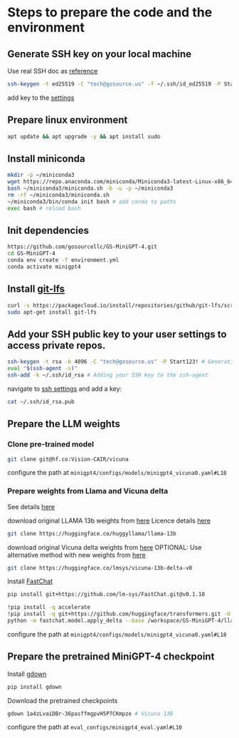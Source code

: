 # Steps to prepare the code and the environment

## Generate SSH key on your local machine
Use real SSH doc as [reference](https://docs.runpod.io/docs/use-real-ssh)
```bash
ssh-keygen -t ed25519 -C "tech@gosource.us" -f ~/.ssh/id_ed25519 -P Start123!
```
add key to the [settings](https://www.runpod.io/console/user/settings)

## Prepare linux environment
```bash
apt update && apt upgrade -y && apt install sudo
```

## Install miniconda
```bash
mkdir -p ~/miniconda3
wget https://repo.anaconda.com/miniconda/Miniconda3-latest-Linux-x86_64.sh -O ~/miniconda3/miniconda.sh
bash ~/miniconda3/miniconda.sh -b -u -p ~/miniconda3
rm -rf ~/miniconda3/miniconda.sh
~/miniconda3/bin/conda init bash # add conda to paths
exec bash # reload bash
```

## Init dependencies
```bash
https://github.com/gosourcellc/GS-MiniGPT-4.git
cd GS-MiniGPT-4
conda env create -f environment.yml
conda activate minigpt4
```

## Install [git-lfs](https://github.com/git-lfs/git-lfs/blob/main/INSTALLING.md)
```bash
curl -s https://packagecloud.io/install/repositories/github/git-lfs/script.deb.sh | sudo bash
sudo apt-get install git-lfs
```

## Add your SSH public key to your user settings to access private repos.
```bash
ssh-keygen -t rsa -b 4096 -C "tech@gosource.us" -P Start123! # Generating public SSH key
eval "$(ssh-agent -s)"
ssh-add -k ~/.ssh/id_rsa # Adding your SSH key to the ssh-agent
```
navigate to [ssh settings](https://huggingface.co/settings/keys) and add a key:
```bash
cat ~/.ssh/id_rsa.pub
```

## Prepare the LLM weights

### Clone pre-trained model
```bash
git clone git@hf.co:Vision-CAIR/vicuna
```
configure the path at `minigpt4/configs/models/minigpt4_vicuna0.yaml#L18`

### Prepare weights from Llama and Vicuna delta

See details [here](./PrepareVicuna.md)

download original LLAMA 13b weights from [here](https://huggingface.co/huggyllama/llama-13b)
Licence details [here](https://huggingface.co/docs/transformers/main/model_doc/llama)
```bash
git clone https://huggingface.co/huggyllama/llama-13b
```

download original Vicuna delta weights from [here](https://huggingface.co/huggyllama/llama-13b)
OPTIONAL: Use alternative method with new weights from [here](https://github.com/lm-sys/FastChat/blob/main/docs/vicuna_weights_version.md)
```bash
git clone https://huggingface.co/lmsys/vicuna-13b-delta-v0
```

Install [FastChat](https://github.com/lm-sys/FastChat/blob/main/docs/vicuna_weights_version.md)
```bash
pip install git+https://github.com/lm-sys/FastChat.git@v0.1.10
```

```bash
!pip install -q accelerate
!pip install -q git+https://github.com/huggingface/transformers.git -U
python -m fastchat.model.apply_delta --base /workspace/GS-MiniGPT-4/llama-13b/ --target /workspace/GS-MiniGPT-4/vicuna/weight/  --delta /workspace/GS-MiniGPT-4/vicuna-13b-delta-v0/
```
configure the path at `minigpt4/configs/models/minigpt4_vicuna0.yaml#L18`

## Prepare the pretrained MiniGPT-4 checkpoint

Install [gdown](https://github.com/wkentaro/gdown)
```bash
pip install gdown
```

Download the pretrained checkpoints
```bash
gdown 1a4zLvaiDBr-36pasffmgpvH5P7CKmpze # Vicuna 13B
```
configure the path at `eval_configs/minigpt4_eval.yaml#L10`